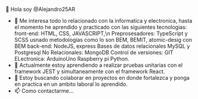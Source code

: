 👋 Hola soy @Alejandro25AR
- 👀 Me interesa todo lo relacionado con la informatica y electronica, hasta el momento he aprendido y practicado con las siguientes tecnologias:
front-end: HTML, CSS, JAVASCRIPT,\n
Preprosesadores: TypeScript y SCSS usnado metodologias como lo son BEM, BEMIT, atomic-desig con BEM
back-end: NodeJS, express
Bases de datos
  relacionales MySQL y Postgresql
  No Relacionales: MongoDB
Control de versiones: GIT
ELectronica:
  ArduinoUno
  Raspberry pi
    Python.
- 🌱 Actualmente estoy aprendiendo a realizar pruebas unitarias con el framework JEST y simultaneamente con el framework React.
- 💞️ Estoy buscando colaborar en proyectos en donde fortalezca y ponga en practica en un ambito laboral lo aprendido.
- 📫 Como contactarme...
<!---
Alejandro25AR/Alejandro25AR is a ✨ special ✨ repository because its `README.md` (this file) appears on your GitHub profile.
You can click the Preview link to take a look at your changes.
--->

